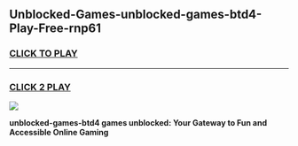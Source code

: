 
## Unblocked-Games-unblocked-games-btd4-Play-Free-rnp61
<h3>
<a href="https://premium76.site?title=unblocked-games-btd4&ref=10A">CLICK TO PLAY</a></h3>
<hr>

<h3>
<a href="https://premium76.site?title=unblocked-games-btd4&ref=10A">CLICK 2 PLAY</a>
  
</h3>

<a href="https://premium76.site?title=unblocked-games-btd4&ref=10A"><img src="https://clearcache.store/games.png"></a>


**unblocked-games-btd4 games unblocked: Your Gateway to Fun and Accessible Online Gaming**

